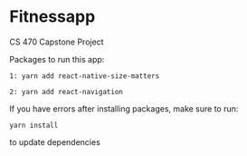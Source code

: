 # Fitnessapp
CS 470 Capstone Project


Packages to run this app:

  	1: yarn add react-native-size-matters
  
  	2: yarn add react-navigation
  
  
If you have errors after installing packages, make sure to run:

  	yarn install
  
to update dependencies

